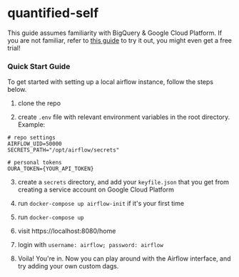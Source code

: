 # quantified-self
This guide assumes familiarity with BigQuery & Google Cloud Platform. If you are not familiar, refer to [this guide](https://cloud.google.com/bigquery/docs/how-to) to try it out, you might even get a free trial!


### Quick Start Guide
To get started with setting up a local airflow instance, follow the steps below.

1. clone the repo

2. create `.env` file with relevant environment variables in the root directory. Example:

```
# repo settings
AIRFLOW_UID=50000
SECRETS_PATH="/opt/airflow/secrets"

# personal tokens
OURA_TOKEN={YOUR_API_TOKEN}
```

3. create a `secrets` directory, and add your `keyfile.json` that you get from creating a service account on Google Cloud Platform

4. run `docker-compose up airflow-init` if it's your first time

5. run `docker-compose up`

6. visit https://localhost:8080/home

7. login with `username: airflow; password: airflow`

8. Voila! You're in. Now you can play around with the Airflow interface, and try adding your own custom dags. 
